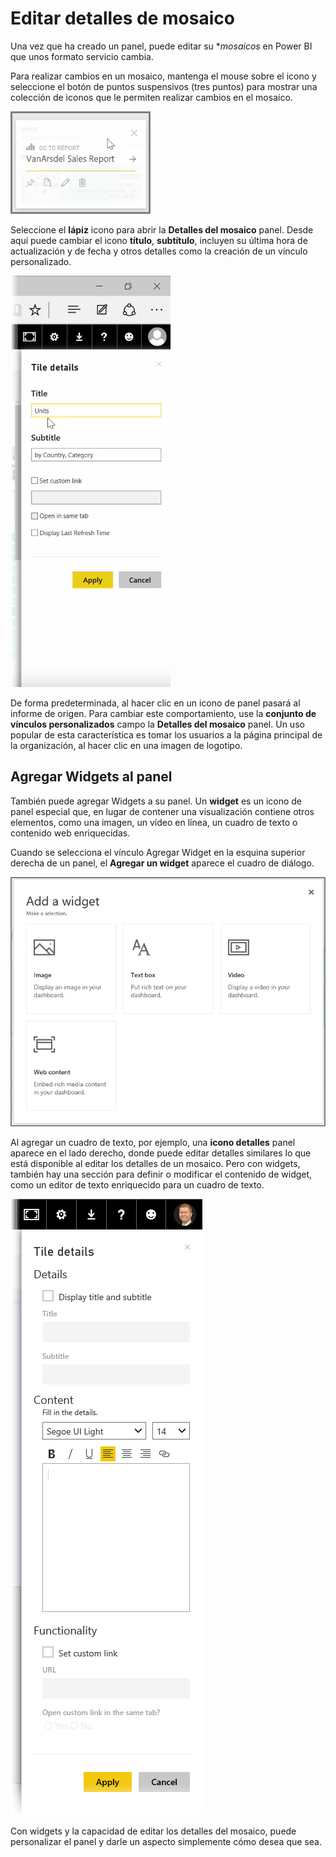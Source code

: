 <properties
   pageTitle="Editar detalles de mosaico y agregar widgets"
   description="Cambiar el comportamiento de título y vínculo y agregar widgets"
   services="powerbi"
   documentationCenter=""
   authors="davidiseminger"
   manager="mblythe"
   backup=""
   editor=""
   tags=""
   qualityFocus="no"
   qualityDate=""
   featuredVideoId="XhqVbHqd5jQ"
   featuredVideoThumb=""
   courseDuration="6m"/>

<tags
   ms.service="powerbi"
   ms.devlang="NA"
   ms.topic="get-started-article"
   ms.tgt_pltfrm="NA"
   ms.workload="powerbi"
   ms.date="09/29/2016"
   ms.author="davidi"/>

# Editar detalles de mosaico

Una vez que ha creado un panel, puede editar su **mosaicos* en Power BI que unos formato servicio cambia.

Para realizar cambios en un mosaico, mantenga el mouse sobre el icono y seleccione el botón de puntos suspensivos (tres puntos) para mostrar una colección de iconos que le permiten realizar cambios en el mosaico.

![](media/powerbi-learning-4-4d-change-tile-details/4-4d_1.png)

Seleccione el **lápiz** icono para abrir la **Detalles del mosaico** panel. Desde aquí puede cambiar el icono **título**, **subtítulo**, incluyen su última hora de actualización y de fecha y otros detalles como la creación de un vínculo personalizado.

![](media/powerbi-learning-4-4d-change-tile-details/4-4d_2.png)

De forma predeterminada, al hacer clic en un icono de panel pasará al informe de origen. Para cambiar este comportamiento, use la **conjunto de vínculos personalizados** campo la **Detalles del mosaico** panel. Un uso popular de esta característica es tomar los usuarios a la página principal de la organización, al hacer clic en una imagen de logotipo.

## Agregar Widgets al panel

También puede agregar Widgets a su panel. Un **widget** es un icono de panel especial que, en lugar de contener una visualización contiene otros elementos, como una imagen, un vídeo en línea, un cuadro de texto o contenido web enriquecidas.

Cuando se selecciona el vínculo Agregar Widget en la esquina superior derecha de un panel, el **Agregar un widget** aparece el cuadro de diálogo.

![](media/powerbi-learning-4-4d-change-tile-details/4-4d_3.png)

Al agregar un cuadro de texto, por ejemplo, una **icono detalles** panel aparece en el lado derecho, donde puede editar detalles similares lo que está disponible al editar los detalles de un mosaico. Pero con widgets, también hay una sección para definir o modificar el contenido de widget, como un editor de texto enriquecido para un cuadro de texto.

![](media/powerbi-learning-4-4d-change-tile-details/4-4d_4.png)

Con widgets y la capacidad de editar los detalles del mosaico, puede personalizar el panel y darle un aspecto simplemente cómo desea que sea.
